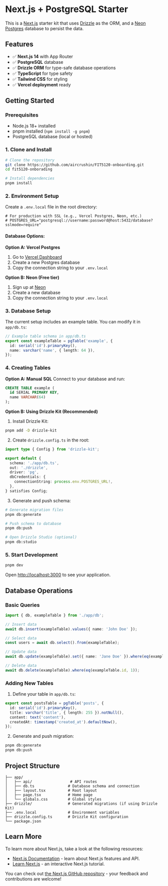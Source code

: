 # Next.js + PostgreSQL Starter

This is a [Next.js](https://nextjs.org/) starter kit that uses [Drizzle](https://orm.drizzle.team) as the ORM, and a [Neon Postgres](https://vercel.com/postgres) database to persist the data.

## Features

- ✅ **Next.js 14** with App Router
- ✅ **PostgreSQL** database
- ✅ **Drizzle ORM** for type-safe database operations
- ✅ **TypeScript** for type safety
- ✅ **Tailwind CSS** for styling
- ✅ **Vercel deployment** ready

## Getting Started

### Prerequisites

- Node.js 18+ installed
- pnpm installed (`npm install -g pnpm`)
- PostgreSQL database (local or hosted)

### 1. Clone and Install

```bash
# Clone the repository
git clone https://github.com/aircrushin/FIT5120-onboarding.git
cd fit5120-onborading

# Install dependencies
pnpm install
```

### 2. Environment Setup

Create a `.env.local` file in the root directory:

```env
# For production with SSL (e.g., Vercel Postgres, Neon, etc.)
# POSTGRES_URL="postgresql://username:password@host:5432/database?sslmode=require"
```

#### Database Options:

**Option A: Vercel Postgres**
1. Go to [Vercel Dashboard](https://vercel.com/dashboard)
2. Create a new Postgres database
3. Copy the connection string to your `.env.local`

**Option B: Neon (Free tier)**
1. Sign up at [Neon](https://neon.tech/)
2. Create a new database
3. Copy the connection string to your `.env.local`

### 3. Database Setup

The current setup includes an example table. You can modify it in `app/db.ts`:

```typescript
// Example table schema in app/db.ts
export const exampleTable = pgTable('example', {
  id: serial('id').primaryKey(),
  name: varchar('name', { length: 64 }),
});
```

### 4. Creating Tables

**Option A: Manual SQL**
Connect to your database and run:
```sql
CREATE TABLE example (
  id SERIAL PRIMARY KEY,
  name VARCHAR(64)
);
```

**Option B: Using Drizzle Kit (Recommended)**

1. Install Drizzle Kit:
```bash
pnpm add -D drizzle-kit
```

2. Create `drizzle.config.ts` in the root:
```typescript
import type { Config } from 'drizzle-kit';

export default {
  schema: './app/db.ts',
  out: './drizzle',
  driver: 'pg',
  dbCredentials: {
    connectionString: process.env.POSTGRES_URL!,
  },
} satisfies Config;
```

3. Generate and push schema:
```bash
# Generate migration files
pnpm db:generate

# Push schema to database
pnpm db:push

# Open Drizzle Studio (optional)
pnpm db:studio
```

### 5. Start Development

```bash
pnpm dev
```

Open [http://localhost:3000](http://localhost:3000) to see your application.

## Database Operations

### Basic Queries

```typescript
import { db, exampleTable } from './app/db';

// Insert data
await db.insert(exampleTable).values({ name: 'John Doe' });

// Select data
const users = await db.select().from(exampleTable);

// Update data
await db.update(exampleTable).set({ name: 'Jane Doe' }).where(eq(exampleTable.id, 1));

// Delete data
await db.delete(exampleTable).where(eq(exampleTable.id, 1));
```

### Adding New Tables

1. Define your table in `app/db.ts`:
```typescript
export const postsTable = pgTable('posts', {
  id: serial('id').primaryKey(),
  title: varchar('title', { length: 255 }).notNull(),
  content: text('content'),
  createdAt: timestamp('created_at').defaultNow(),
});
```

2. Generate and push migration:
```bash
pnpm db:generate
pnpm db:push
```

## Project Structure

```
├── app/
│   ├── api/                 # API routes
│   ├── db.ts               # Database schema and connection
│   ├── layout.tsx          # Root layout
│   ├── page.tsx            # Home page
│   └── globals.css         # Global styles
├── drizzle/                # Generated migrations (if using Drizzle Kit)
├── .env.local              # Environment variables
├── drizzle.config.ts       # Drizzle Kit configuration
└── package.json
```

## Learn More

To learn more about Next.js, take a look at the following resources:

- [Next.js Documentation](https://nextjs.org/docs) - learn about Next.js features and API.
- [Learn Next.js](https://nextjs.org/learn) - an interactive Next.js tutorial.

You can check out [the Next.js GitHub repository](https://github.com/vercel/next.js/) - your feedback and contributions are welcome!